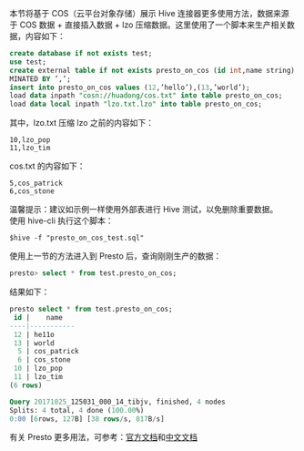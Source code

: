 本节将基于 COS（云平台对象存储）展示 Hive 连接器更多使用方法，数据来源于 COS 数据 + 直接插入数据 + lzo 压缩数据。这里使用了一个脚本来生产相关数据，内容如下：

``` sql
create database if not exists test;
use test;
create external table if not exists presto_on_cos (id int,name string) ROW FORMAT DELIMITED FIELDS TER
MINATED BY ’,’;
insert into presto_on_cos values (12,’hello’),(13,’world’);
load data inpath "cosn://huadong/cos.txt" into table presto_on_cos;
load data local inpath "lzo.txt.lzo" into table presto_on_cos;
```

其中，lzo.txt 压缩 lzo 之前的内容如下：

``` 
10,lzo_pop
11,lzo_tim
```

cos.txt 的内容如下：

```
5,cos_patrick
6,cos_stone
```

温馨提示：建议如示例一样使用外部表进行 Hive 测试，以免删除重要数据。  
使用 hive-cli 执行这个脚本：

``` shell
$hive -f "presto_on_cos_test.sql"
```

使用上一节的方法进入到 Presto 后，查询刚刚生产的数据：

``` sql
presto> select * from test.presto_on_cos;
```
结果如下：

``` sql
presto select * from test.presto_on_cos;
 id |    name
----|-----------
 12 | he11o
 13 | world
  5 | cos_patrick
  6 | cos_stone
 10 | lzo_pop
 11 | lzo_tim
(6 rows)

Query 20171025_125031_000_14_tibjv, finished, 4 nodes
Splits: 4 total, 4 done (100.00%)
0:00 [6rows, 127B] [38 rows/s, 817B/s]
```

有关 Presto 更多用法，可参考：[官方文档](http://prestodb.io/docs/current/)和[中文文档](http://prestodb-china.com/docs/current/index.html)

